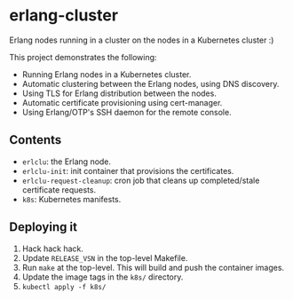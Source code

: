 # erlang-cluster

Erlang nodes running in a cluster on the nodes in a Kubernetes cluster :)

This project demonstrates the following:

- Running Erlang nodes in a Kubernetes cluster.
- Automatic clustering between the Erlang nodes, using DNS discovery.
- Using TLS for Erlang distribution between the nodes.
- Automatic certificate provisioning using cert-manager.
- Using Erlang/OTP's SSH daemon for the remote console.

## Contents

- `erlclu`: the Erlang node.
- `erlclu-init`: init container that provisions the certificates.
- `erlclu-request-cleanup`: cron job that cleans up completed/stale certificate
  requests.
- `k8s`: Kubernetes manifests.

## Deploying it

1. Hack hack hack.
2. Update `RELEASE_VSN` in the top-level Makefile.
3. Run `make` at the top-level. This will build and push the container images.
4. Update the image tags in the `k8s/` directory.
5. `kubectl apply -f k8s/`
